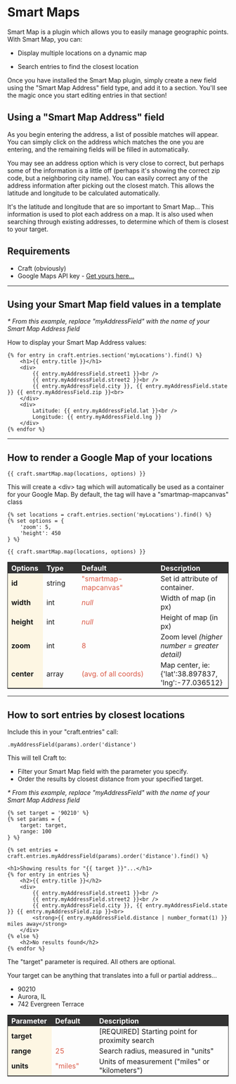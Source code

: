 <style type="text/css">
table.parameters {
    width: 100%;
    border: 1px solid #333333;
}
table.parameters th {
    font-weight: bold;
    color: #ffffff;
    background-color: #333333;
    text-align: left;
    padding: 2px 8px;
}
table.parameters td {
    padding: 2px 8px;
}
table.parameters td.parameter {
    font-weight: bold;
    background: #fdf6e3;
}
table.parameters td.default {
    color: hsl(8, 67%, 57%);
}
</style>

# Smart Maps

Smart Map is a plugin which allows you to easily manage geographic points. With Smart Map, you can:

- Display multiple locations on a dynamic map
<!--- Display multiple locations on a static map --->
- Search entries to find the closest location

Once you have installed the Smart Map plugin, simply create a new field using the "Smart Map Address" field type, and add it to a section. You'll see the magic once you start editing entries in that section!

## Using a "Smart Map Address" field

As you begin entering the address, a list of possible matches will appear. You can simply click on the address which matches the one you are entering, and the remaining fields will be filled in automatically.

You may see an address option which is very close to correct, but perhaps some of the information is a little off (perhaps it's showing the correct zip code, but a neighboring city name). You can easily correct any of the address information after picking out the closest match. This allows the latitude and longitude to be calculated automatically.

It's the latitude and longitude that are so important to Smart Map... This information is used to plot each address on a map. It is also used when searching through existing addresses, to determine which of them is closest to your target.

## Requirements
 - Craft (obviously)
 - Google Maps API key - <a href="https://developers.google.com/maps/documentation/javascript/tutorial#api_key" target="_blank">Get yours here...</a>

---------------------------------------

## Using your Smart Map field values in a template

_* From this example, replace "myAddressField" with the name of your Smart Map Address field_

How to display your Smart Map Address values:

    {% for entry in craft.entries.section('myLocations').find() %}
        <h1>{{ entry.title }}</h1>
        <div>
            {{ entry.myAddressField.street1 }}<br />
            {{ entry.myAddressField.street2 }}<br />
            {{ entry.myAddressField.city }}, {{ entry.myAddressField.state }} {{ entry.myAddressField.zip }}<br>
        </div>
        <div>
            Latitude: {{ entry.myAddressField.lat }}<br />
            Longitude: {{ entry.myAddressField.lng }}
        </div>
    {% endfor %}

---------------------------------------

## How to render a Google Map of your locations

    {{ craft.smartMap.map(locations, options) }}

This will create a &lt;div&gt; tag which will automatically be used as a container for your Google Map. By default, the tag will have a "smartmap-mapcanvas" class

    {% set locations = craft.entries.section('myLocations').find() %}
    {% set options = {
        'zoom': 5,
        'height': 450
    } %}
    
    {{ craft.smartMap.map(locations, options) }}

<table class="parameters">
    <colgroup>
        <col width="80">
        <col width="80">
        <col width="180">
        <col width="*">
    </colgroup>
    <tr>
        <th class="parameter">Options</th>
        <th class="type">Type</th>
        <th class="default">Default</th>
        <th class="description">Description</th>
    </tr>
    <tr>
        <td class="parameter">id</td>
        <td class="type">string</td>
        <td class="default">"smartmap-mapcanvas"</td>
        <td class="description">Set id attribute of container.</td>
    </tr>
    <tr>
        <td class="parameter">width</td>
        <td class="type">int</td>
        <td class="default"><em>null</em></td>
        <td class="description">Width of map (in px)</td>
    </tr>
    <tr>
        <td class="parameter">height</td>
        <td class="type">int</td>
        <td class="default"><em>null</em></td>
        <td class="description">Height of map (in px)</td>
    </tr>
    <tr>
        <td class="parameter">zoom</td>
        <td class="type">int</td>
        <td class="default">8</td>
        <td class="description">Zoom level <em>(higher number = greater detail)</em></td>
    </tr>
    <tr>
        <td class="parameter">center</td>
        <td class="type">array</td>
        <td class="default">(avg. of all coords)</td>
        <td class="description">Map center, ie: {'lat':38.897837, 'lng':-77.036512}</td>
    </tr>
</table>

---------------------------------------

## How to sort entries by closest locations

Include this in your "craft.entries" call:

    .myAddressField(params).order('distance')

This will tell Craft to:
 - Filter your Smart Map field with the parameter you specify.
 - Order the results by closest distance from your specified target.

_* From this example, replace "myAddressField" with the name of your Smart Map Address field_


    {% set target = '90210' %}
    {% set params = {
        target: target,
        range: 100
    } %}

    {% set entries = craft.entries.myAddressField(params).order('distance').find() %}

    <h1>Showing results for "{{ target }}"...</h1>
    {% for entry in entries %}
        <h2>{{ entry.title }}</h2>
        <div>
            {{ entry.myAddressField.street1 }}<br />
            {{ entry.myAddressField.street2 }}<br />
            {{ entry.myAddressField.city }}, {{ entry.myAddressField.state }} {{ entry.myAddressField.zip }}<br>
            <strong>{{ entry.myAddressField.distance | number_format(1) }} miles away</strong>
        </div>
    {% else %}
        <h2>No results found</h2>
    {% endfor %}

The "target" parameter is required. All others are optional.

Your target can be anything that translates into a full or partial address...
 - 90210
 - Aurora, IL
 - 742 Evergreen Terrace

<table class="parameters">
    <colgroup>
        <col width="100">
        <col width="100">
        <col width="*">
    </colgroup>
    <tr>
        <th class="parameter">Parameter</th>
        <th class="default">Default</th>
        <th class="description">Description</th>
    </tr>
    <tr>
        <td class="parameter">target</td>
        <td class="default">&nbsp;</td>
        <td class="description">[REQUIRED] Starting point for proximity search</td>
    </tr>
    <tr>
        <td class="parameter">range</td>
        <td class="default">25</td>
        <td class="description">Search radius, measured in "units"</td>
    </tr>
    <tr>
        <td class="parameter">units</td>
        <td class="default">"miles"</td>
        <td class="description">Units of measurement ("miles" or "kilometers")</td>
    </tr>
</table>